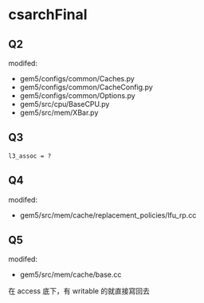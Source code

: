 # csarchFinal

## Q2

modifed:
+ gem5/configs/common/Caches.py
+ gem5/configs/common/CacheConfig.py
+ gem5/configs/common/Options.py
+ gem5/src/cpu/BaseCPU.py
+ gem5/src/mem/XBar.py

## Q3

```
l3_assoc = ?
```

## Q4

modifed:
+ gem5/src/mem/cache/replacement_policies/lfu_rp.cc

## Q5

modifed:
+ gem5/src/mem/cache/base.cc

在 access 底下，有 writable 的就直接寫回去
